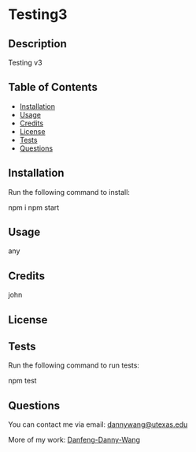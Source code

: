 # Testing3

## Description

Testing v3

## Table of Contents

* [Installation](#installation)
* [Usage](#usage)
* [Credits](#credits)
* [License](#license)
* [Tests](#tests)
* [Questions](#questions)

## Installation

Run the following command to install:

npm i npm start

## Usage

any

## Credits

john

## License

## Tests

Run the following command to run tests:

npm test

## Questions

You can contact me via email: dannywang@utexas.edu

More of my work: [Danfeng-Danny-Wang](https://github.com/undefined/)


